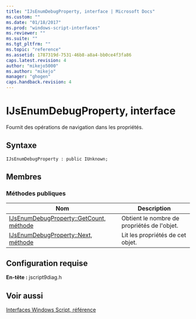 ```yaml
---
title: "IJsEnumDebugProperty, interface | Microsoft Docs"
ms.custom: ""
ms.date: "01/18/2017"
ms.prod: "windows-script-interfaces"
ms.reviewer: ""
ms.suite: ""
ms.tgt_pltfrm: ""
ms.topic: "reference"
ms.assetid: 1787319d-7531-46b8-a8a4-bb0ce4f3fa86
caps.latest.revision: 4
author: "mikejo5000"
ms.author: "mikejo"
manager: "ghogen"
caps.handback.revision: 4
---
```

# IJsEnumDebugProperty, interface
Fournit des opérations de navigation dans les propriétés.  
  
## Syntaxe  
  
```  
IJsEnumDebugProperty : public IUnknown;  
```  
  
## Membres  
  
### Méthodes publiques  
  
|Nom|Description|  
|---------|-----------------|  
|[IJsEnumDebugProperty::GetCount, méthode](../../winscript/reference/ijsenumdebugproperty-getcount-method.md)|Obtient le nombre de propriétés de l'objet.|  
|[IJsEnumDebugProperty::Next, méthode](../../winscript/reference/ijsenumdebugproperty-next-method.md)|Lit les propriétés de cet objet.|  
  
## Configuration requise  
 **En\-tête :** jscript9diag.h  
  
## Voir aussi  
 [Interfaces Windows Script, référence](../../winscript/reference/windows-script-interfaces-reference.md)
